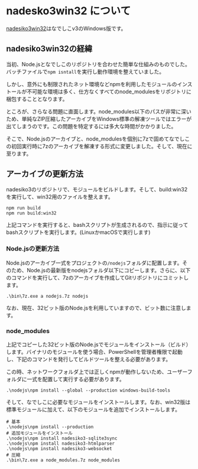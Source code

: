 # nadesko3win32 について

[nadesiko3win32](https://github.com/kujirahand/nadesiko3win32)はなでしこv3のWindows版です。

## nadesiko3win32の経緯

当初、Node.jsとなでしこのリポジトリを合わせた簡単な仕組みのものでした。バッチファイルで`npm isntall`を実行し動作環境を整えていました。

しかし、意外にも制限されたネット環境などnpmを利用したモジュールのインストールが不可能な環境は多く、仕方なくすべてのnode_modulesをリポジトリに梱包することとなります。

ところが、さらなる問題に直面します。node_modules以下のパスが非常に深いため、単純なZIP圧縮したアーカイブをWindows標準の解凍ツールではエラーが出てしまうのです。この問題を特定するには多大な時間がかかりました。

そこで、Node.jsのアーカイブと、node_modulesを個別に7zで固めてなでしこの初回実行時に7zのアーカイブを解凍する形式に変更しました。そして、現在に至ります。

## アーカイブの更新方法

nadesiko3のリポジトリで、モジュールをビルドします。そして、build:win32を実行して、win32用のファイルを整えます。

```shell
npm run build
npm run build:win32
```

上記コマンドを実行すると、bashスクリプトが生成されるので、指示に従ってbashスクリプトを実行します。(LinuxかmacOSで実行します)

### Node.jsの更新方法

Node.jsのアーカイブ一式をプロジェクトの`/nodejs`フォルダに配置します。そのため、Node.jsの最新版をnodejsフォルダ以下にコピーします。さらに、以下のコマンドを実行して、7zのアーカイブを作成してGitリポジトリにコミットします。

```shell
.\bin\7z.exe a nodejs.7z nodejs
```

なお、現在、32ビット版のNode.jsを利用していますので、ビット数に注意します。

### node_modules

上記でコピーした32ビット版のNode.jsでモジュールをインストール（ビルド）します。バイナリのモジュールを使う場合、PowerShellを管理者権限で起動し、下記のコマンドを発行してビルドツールを整える必要があります。

この時、ネットワークフォルダ上では正しくnpmが動作しないため、ユーザーフォルダに一式を配置して実行する必要があります。

```shell
.\nodejs\npm install --global --production windows-build-tools
```

そして、なでしこに必要なモジュールをインストールします。なお、win32版は標準モジュールに加えて、以下のモジュールを追加でインストールします。

```shell
# 基本
.\nodejs\npm install --production
# 追加モジュールをインストール
.\nodejs\npm install nadesiko3-sqlite3sync
.\nodejs\npm install nadesiko3-htmlparser
.\nodejs\npm install nadesiko3-websocket
# 圧縮
.\bin\7z.exe a node_modules.7z node_modules
```




